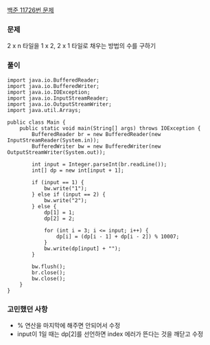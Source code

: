 [백준 11726번 문제](https://www.acmicpc.net/problem/11726)

### 문제
2 x n 타일을 1 x 2, 2 x 1 타일로 채우는 방법의 수를 구하기

### 풀이

```
import java.io.BufferedReader;
import java.io.BufferedWriter;
import java.io.IOException;
import java.io.InputStreamReader;
import java.io.OutputStreamWriter;
import java.util.Arrays;

public class Main {
    public static void main(String[] args) throws IOException {
        BufferedReader br = new BufferedReader(new InputStreamReader(System.in));
        BufferedWriter bw = new BufferedWriter(new OutputStreamWriter(System.out));
        
        int input = Integer.parseInt(br.readLine());
        int[] dp = new int[input + 1];
        
        if (input == 1) {
            bw.write("1");
        } else if (input == 2) {
            bw.write("2");
        } else {
            dp[1] = 1;
            dp[2] = 2;
            
            for (int i = 3; i <= input; i++) {
                dp[i] = (dp[i - 1] + dp[i - 2]) % 10007;
            }
            bw.write(dp[input] + "");
        }
        
        bw.flush();
        br.close();
        bw.close();
    }
}
```

### 고민했던 사항
- % 연산을 마지막에 해주면 안되어서 수정
- input이 1일 때는 dp[2]를 선언하면 index 에러가 뜬다는 것을 깨닫고 수정

